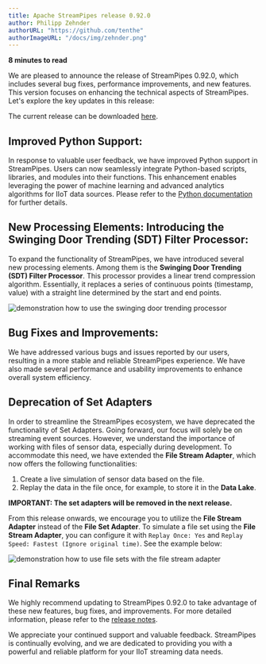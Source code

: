 ```yaml
---
title: Apache StreamPipes release 0.92.0
author: Philipp Zehnder
authorURL: "https://github.com/tenthe"
authorImageURL: "/docs/img/zehnder.png"
---
```

**<div style="float: left; padding-right: 40px;">8 minutes to read</div>**
<br>

We are pleased to announce the release of StreamPipes 0.92.0, which includes several bug fixes, performance improvements, and new features. 
This version focuses on enhancing the technical aspects of StreamPipes. 
Let's explore the key updates in this release:

<!--truncate-->

The current release can be downloaded <a href="https://streampipes.apache.org/download.html">here</a>.

## Improved Python Support:
In response to valuable user feedback, we have improved Python support in StreamPipes.
Users can now seamlessly integrate Python-based scripts, libraries, and modules into their functions. 
This enhancement enables leveraging the power of machine learning and advanced analytics algorithms for IIoT data sources. 
Please refer to the [Python documentation](https://streampipes.apache.org/docs/docs/python/latest/) for further details.


## New Processing Elements: Introducing the Swinging Door Trending (SDT) Filter Processor:
To expand the functionality of StreamPipes, we have introduced several new processing elements.
Among them is the **Swinging Door Trending (SDT) Filter Processor**.
This processor provides a linear trend compression algorithm. 
Essentially, it replaces a series of continuous points (timestamp, value) with a straight line determined by the start and end points.

<img src="/docs/blog/assets/2023-06-16/swinging_door_trending.gif" alt="demonstration how to use the swinging door trending processor"/>

## Bug Fixes and Improvements:
We have addressed various bugs and issues reported by our users, resulting in a more stable and reliable StreamPipes experience.
We have also made several performance and usability improvements to enhance overall system efficiency.

## Deprecation of Set Adapters

In order to streamline the StreamPipes ecosystem, we have deprecated the functionality of Set Adapters. 
Going forward, our focus will solely be on streaming event sources. 
However, we understand the importance of working with files of sensor data, especially during development. 
To accommodate this need, we have extended the **File Stream Adapter**, which now offers the following functionalities:
1. Create a live simulation of sensor data based on the file.
2. Replay the data in the file once, for example, to store it in the **Data Lake**.

**IMPORTANT: The set adapters will be removed in the next release.**

From this release onwards, we encourage you to utilize the **File Stream Adapter** instead of the **File Set Adapter**.
To simulate a file set using the **File Stream Adapter**, you can configure it with `Replay Once: Yes` and `Replay Speed: Fastest (Ignore original time)`.
See the example below:

<img src="/docs/blog/assets/2023-06-16/file_stream_set.gif" alt="demonstration how to use file sets with the file stream adapter"/>

## Final Remarks
We highly recommend updating to StreamPipes 0.92.0 to take advantage of these new features, bug fixes, and improvements. 
For more detailed information, please refer to the [release notes](https://github.com/apache/incubator-streampipes/blob/release/0.92.0/RELEASE_NOTES.md#0920).

We appreciate your continued support and valuable feedback. 
StreamPipes is continually evolving, and we are dedicated to providing you with a powerful and reliable platform for your IIoT streaming data needs.
